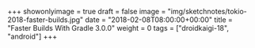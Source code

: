 +++
showonlyimage = true
draft = false
image = "img/sketchnotes/tokio-2018-faster-builds.jpg"
date = "2018-02-08T08:00:00+00:00"
title = "Faster Builds With Gradle 3.0.0"
weight = 0
tags = ["droidkaigi-18", "android"]
+++

